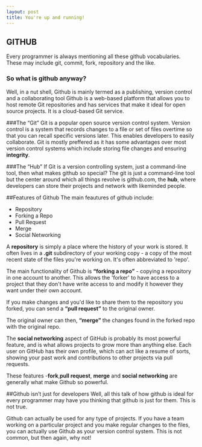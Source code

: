 ```yaml
---
layout: post
title: You're up and running!
---
```


## GITHUB


Every programmer is always mentioning all these github vocabularies. These may include git, commit, fork, repository and the like.


### So what is github anyway?


Well, in a nut shell, Github is mainly termed as a publishing, version control and a collaborating tool
Github is a web-based platform that allows you to host remote Git repositories and has services that make it ideal for open source projects.
It is a cloud-based Git service.

###The “Git” 
Git is a popular open source version control system. Version control is a system that records changes to a file or set of files overtime so that you can recall specific versions later.
This enables developers to easily collaborate.
Git is mostly preffered as it has some advantages over most version control systems which include storing file changes and ensuring **integrity**.


###The “Hub” 
If Git is a version controlling system, just a command-line tool, then what makes github so special?
The git is just a command-line tool but the center around which all things revolve is github.com, the **hub**, where developers can store their projects and network with likeminded people.

##Features of Github
The main feautures of github include:

* Repository
* Forking a Repo
* Pull Request
* Merge
* Social Networking

A **repository** is simply a place where the history of your work is stored. It often lives in a **.git** subdirectory of your working copy - a copy of the most recent state of the files you're working on. It's often abbreviated to 'repo'.

The main functionality of Github is **“forking a repo”** - copying a repository in one account to another. This allows the 'forker' to have access to a project that they don't have write access to and modify it however they want under their own account.

If you make changes and you'd like to share them to the repository you forked, you can send a **“pull request”** to the original owner.

The original owner can then, **“merge”** the changes found in the forked repo with the original repo.

The **social networking** aspect of GitHub is probably its most powerful feature, and is what allows projects to grow more than anything else. Each user on GitHub has their own profile, which can act like a resume of sorts, showing your past work and contributions to other projects via pull requests.

These features -**fork**,**pull request**, **merge** and **social networking** are generally what make Github so powerful.


##Github isn’t just for developers
Well, all this talk of how github is ideal for every programmer may have you thinking that github is just for them. This is not true.

Github can actually be used for any type of projects. If you have a team working on a particular project and you make regular changes to the files, you can actually use Github as your version control system. This is not common, but then again, why not!

